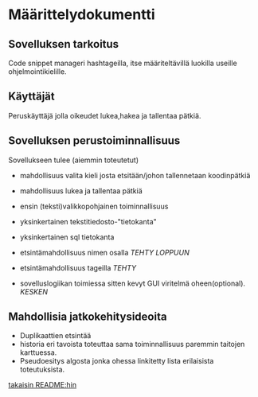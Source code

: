 # Määrittelydokumentti

## Sovelluksen tarkoitus

Code snippet manageri hashtageilla, itse määriteltävillä luokilla useille 
ohjelmointikielille.

## Käyttäjät

Peruskäyttäjä jolla oikeudet lukea,hakea ja tallentaa pätkiä.

## Sovelluksen perustoiminnallisuus

Sovellukseen tulee 
(aiemmin toteutetut)
* mahdollisuus valita kieli josta etsitään/johon tallennetaan koodinpätkiä
* mahdollisuus lukea ja tallentaa pätkiä
* ensin (teksti)valikkopohjainen toiminnallisuus
* yksinkertainen tekstitiedosto-"tietokanta"
* yksinkertainen sql tietokanta


* etsintämahdollisuus nimen osalla *TEHTY LOPPUUN*
* etsintämahdollisuus tageilla *TEHTY*


* sovelluslogiikan toimiessa sitten kevyt GUI viritelmä oheen(optional). *KESKEN*

## Mahdollisia jatkokehitysideoita

* Duplikaattien etsintää
* historia eri tavoista toteuttaa sama toiminnallisuus paremmin taitojen 
karttuessa.
* Pseudoesitys algosta jonka ohessa linkitetty lista erilaisista toteutuksista.

[takaisin README:hin](https://github.com/sanikk/ot-harjoitust/blob/master/README.md)
